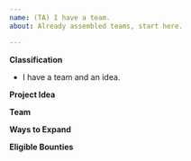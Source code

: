 ```yaml
---
name: (TA) I have a team.
about: Already assembled teams, start here.

---
```


<!--
Hey, hackers!

Use the template below to post your team and idea. You can
use this issue to source criticism, find team members, or talk
about how to execute your plans.

Provide a general summary of your project in the title above and use relevant fields below to discuss more project items.

-->

**Classification**
* I have a team and an idea.

**Project Idea**
<!-- Try and keep it to a tweet's length. -->

**Team**
<!-- Link to GitHub / Gitcoin profiles. Include Discord tags. -->

**Ways to Expand**
<!-- Tell us broad ideas of things you'd like to work towards and how you'd like to contribute. We'll try to link you to folks who might be working on interesting things!  -->

**Eligible Bounties**
<!-- Link to bounties that you might apply for. -->

